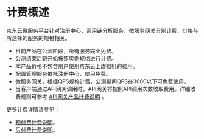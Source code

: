 # 计费概述

京东云微服务平台针对注册中心、调用链分析服务、微服务网关分别计费，价格与所选择的服务的规格相关。

-  目前产品在公测阶段，所有服务完全免费。
-  公测结束后将开始按照实例规格进行计费。
-  本产品价格不包含用户使用京东云上虚拟机的费用。
-  配置管理服务依托注册中心，使用免费。
-  微服务网关，根据QPS规格计费，公测期间QPS在3000以下可免费使用。
-  当客户端通过API网关调用时，API网关将按照API调用次数收取费用。详细收费规则可参考 [API网关产品计费说明](../../API-Gateway/Pricing/Billing-Overview.md)  。



更多计费详情请参见：

* [预付费计费说明](../../../Finance/Billing/Billing-method/Prepay.md)。		
* [后付费计费说明](../../../Finance/Billing/Billing-method/Postpay.md	)。			
		

